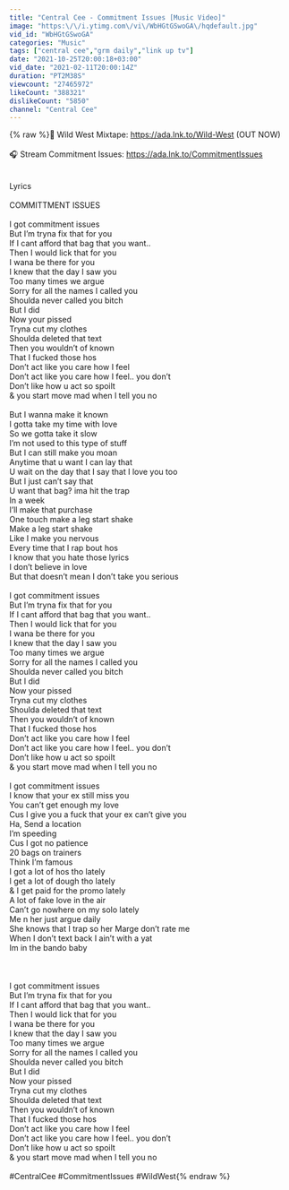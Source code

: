 ```yaml
---
title: "Central Cee - Commitment Issues [Music Video]"
image: "https:\/\/i.ytimg.com\/vi\/WbHGtGSwoGA\/hqdefault.jpg"
vid_id: "WbHGtGSwoGA"
categories: "Music"
tags: ["central cee","grm daily","link up tv"]
date: "2021-10-25T20:00:18+03:00"
vid_date: "2021-02-11T20:00:14Z"
duration: "PT2M38S"
viewcount: "27465972"
likeCount: "388321"
dislikeCount: "5850"
channel: "Central Cee"
---
```

{% raw %}📀 Wild West Mixtape: <a rel="nofollow" target="blank" href="https://ada.lnk.to/Wild-West">https://ada.lnk.to/Wild-West</a> (OUT NOW)<br /><br />🎧 Stream Commitment Issues: <a rel="nofollow" target="blank" href="https://ada.lnk.to/CommitmentIssues">https://ada.lnk.to/CommitmentIssues</a><br /><br /><br />Lyrics<br /><br />COMMITTMENT ISSUES<br /><br />I got commitment issues<br />But I’m tryna fix that for you <br />If I cant afford that bag that you want.. <br />Then I would lick that for you <br />I wana be there for you <br />I knew that the day I saw you <br />Too many times we argue <br />Sorry for all the names I called you  <br />Shoulda never called you bitch <br />But I did <br />Now your pissed <br />Tryna cut my clothes <br />Shoulda deleted that text <br />Then you wouldn’t of known <br />That I fucked those hos <br />Don’t act like you care how I feel <br />Don’t act like you care how I feel.. you don’t <br />Don’t like how u act so spoilt <br />&amp; you start move mad when I tell you no <br /><br />But I wanna make it known <br />I gotta take my time with love <br />So we gotta take it slow <br />I’m not used to this type of stuff <br />But I can still make you moan <br />Anytime that u want I can lay that <br />U wait on the day that I say that I love you too <br />But I just can’t say that<br />U want that bag? ima hit the trap <br />In a week<br />I’ll make that purchase <br />One touch make a leg start shake <br />Make a leg start shake <br />Like I make you nervous <br />Every time that I rap bout hos <br />I know that you hate those lyrics <br />I don’t believe in love <br />But that doesn’t mean I don’t take you serious <br /><br />I got commitment issues<br />But I’m tryna fix that for you <br />If I cant afford that bag that you want.. <br />Then I would lick that for you <br />I wana be there for you <br />I knew that the day I saw you <br />Too many times we argue <br />Sorry for all the names I called you  <br />Shoulda never called you bitch <br />But I did <br />Now your pissed <br />Tryna cut my clothes <br />Shoulda deleted that text <br />Then you wouldn’t of known <br />That I fucked those hos <br />Don’t act like you care how I feel <br />Don’t act like you care how I feel.. you don’t <br />Don’t like how u act so spoilt <br />&amp; you start move mad when I tell you no <br /> <br />I got commitment issues <br />I know that your ex still miss you <br />You can’t get enough my love <br />Cus I give you a fuck that your ex can’t give you <br />Ha, Send a location <br />I’m speeding <br />Cus I got no patience <br />20 bags on trainers<br />Think I’m famous <br />I got a lot of hos tho lately <br />I get a lot of dough tho lately <br />&amp; I get paid for the promo lately <br />A lot of fake love in the air <br />Can’t go nowhere on my solo lately <br />Me n her just argue daily <br />She knows that I trap so her Marge don’t rate me <br />When I don’t text back I ain’t with a yat <br />Im in the bando baby <br /><br /> <br /><br />I got commitment issues<br />But I’m tryna fix that for you <br />If I cant afford that bag that you want.. <br />Then I would lick that for you <br />I wana be there for you <br />I knew that the day I saw you <br />Too many times we argue <br />Sorry for all the names I called you  <br />Shoulda never called you bitch <br />But I did <br />Now your pissed <br />Tryna cut my clothes <br />Shoulda deleted that text <br />Then you wouldn’t of known <br />That I fucked those hos <br />Don’t act like you care how I feel <br />Don’t act like you care how I feel.. you don’t <br />Don’t like how u act so spoilt <br />&amp; you start move mad when I tell you no<br /><br />#CentralCee #CommitmentIssues #WildWest{% endraw %}
